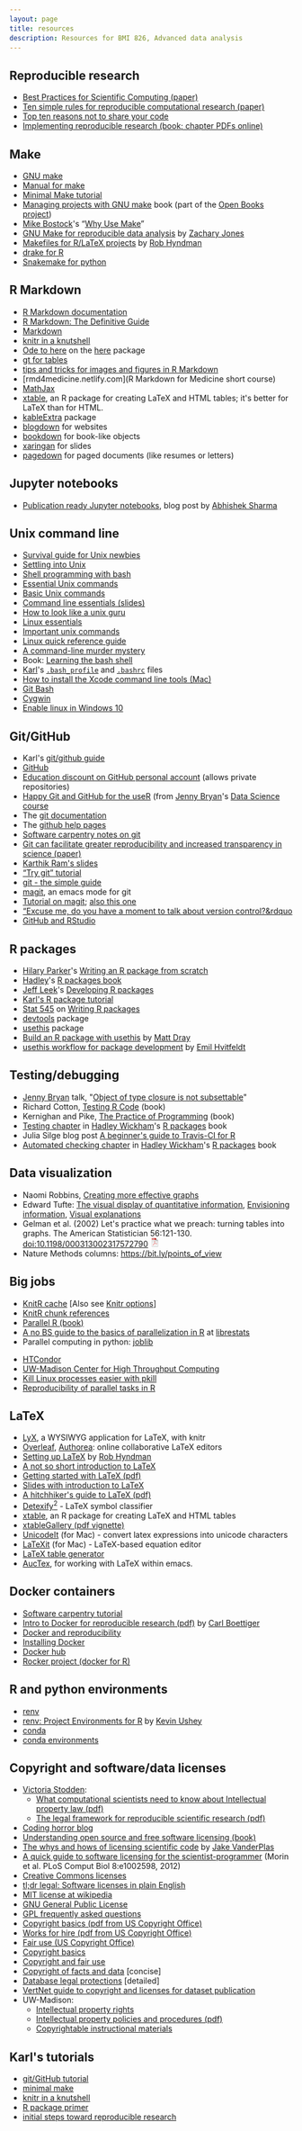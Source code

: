 ```yaml
---
layout: page
title: resources
description: Resources for BMI 826, Advanced data analysis
---
```


## Reproducible research

- [Best Practices for Scientific Computing (paper)](http://www.plosbiology.org/article/info:doi%2F10.1371%2Fjournal.pbio.1001745)
- [Ten simple rules for reproducible computational research (paper)](http://www.ploscompbiol.org/article/info:doi/10.1371/journal.pcbi.1003285)
- [Top ten reasons not to share your code](http://www.siam.org/news/news.php?id=2064)
- [Implementing reproducible research (book; chapter PDFs online)](http://implementing.reproducibleresearch.org)


## Make

- [GNU make](http://www.gnu.org/software/make)
- [Manual for make](http://www.gnu.org/software/make/manual/make.html)
- [Minimal Make tutorial](https://kbroman.org/minimal_make)
- [Managing projects with GNU make](http://oreilly.com/catalog/make3/book/)
  book (part of the
  [Open Books project](http://oreilly.com/openbook/))
- [Mike Bostock](http://bost.ocks.org/mike/)'s &ldquo;[Why Use Make](http://bost.ocks.org/mike/make/)&rdquo;
- [GNU Make for reproducible data analysis](http://zmjones.com/make.html) by [Zachary Jones](http://zmjones.com/)
- [Makefiles for R/LaTeX projects](http://robjhyndman.com/hyndsight/makefiles/) by [Rob Hyndman](http://robjhyndman.com)
- [drake for R](https://docs.ropensci.org/drake/)
- [Snakemake for python](https://docs.ropensci.org/drake/)


## R Markdown

- [R Markdown documentation](https://rmarkdown.rstudio.com)
- [R Markdown: The Definitive Guide](https://bookdown.org/yihui/rmarkdown/)
- [Markdown](http://daringfireball.net/projects/markdown/)
- [knitr in a knutshell](https://kbroman.org/knitr_knutshell)
- [Ode to here](https://github.com/jennybc/here_here) on the [here](https://here.r-lib.org/) package
- [gt for tables](https://gt.rstudio.com)
- [tips and tricks for images and figures in R Markdown](http://zevross.com/blog/2017/06/19/tips-and-tricks-for-working-with-images-and-figures-in-r-markdown-documents/)
- [rmd4medicine.netlify.com](R Markdown for Medicine short course)
- [MathJax](http://www.mathjax.org/)
- [xtable](http://cran.r-project.org/web/packages/xtable/index.html),
  an R package for creating LaTeX and HTML tables; it's better for
  LaTeX than for HTML.
- [kableExtra](http://haozhu233.github.io/kableExtra) package
- [blogdown](https://bookdown.org/yihui/blogdown/) for websites
- [bookdown](https://bookdown.org/yihui/bookdown/) for book-like objects
- [xaringan](https://github.com/yihui/xaringan) for slides
- [pagedown](https://pagedown.rbind.io/) for paged documents (like
  resumes or letters)


## Jupyter notebooks

- [Publication ready Jupyter
  notebooks](https://dev.to/alephthoughts/publication-ready-jupyter-notebooks-47ca),
  blog post by [Abhishek Sharma](https://alephthoughts.com)


## Unix command line

- [Survival guide for Unix newbies](http://matt.might.net/articles/basic-unix/)
- [Settling into Unix](http://matt.might.net/articles/settling-into-unix/)
- [Shell programming with bash](http://matt.might.net/articles/bash-by-example/)
- [Essential Unix commands](http://www.english.upenn.edu/~curran/205-505/unix.html)
- [Basic Unix commands](http://www.tjhsst.edu/~dhyatt/superap/unixcmd.html)
- [Command line essentials (slides)](http://www.slideshare.net/bbbart/command-line-essentials)
- [How to look like a unix guru](http://www.cs.usfca.edu/~parrt/course/601/lectures/unix.util.html)
- [Linux essentials](http://faculty.ucr.edu/~tgirke/Documents/UNIX/linux_manual.html)
- [Important unix commands](http://www.personal.kent.edu/~rmuhamma/OpSystems/unixCommands.htm)
- [Linux quick reference guide](http://linoxide.com/guide/linux-command-shelf.html)
- [A command-line murder mystery](https://github.com/veltman/clmystery)
- Book: [Learning the bash shell](https://www.amazon.com/gp/product/0596009658?ie=UTF8&tag=7210-20)
- [Karl](https://kbroman.org)'s [`.bash_profile`](https://kbroman.org/Tools4RR/assets/dot.bash_profile) and
  [`.bashrc`](https://kbroman.org/Tools4RR/assets/dot.bashrc) files
- [How to install the Xcode command line tools (Mac)](http://railsapps.github.io/xcode-command-line-tools.html)
- [Git Bash](http://msysgit.github.io/)
- [Cygwin](http://www.cygwin.com/)
- [Enable linux in Windows 10](https://bit.ly/386qcRn)


## Git/GitHub

- Karl's [git/github guide](https://kbroman.org/github_tutorial)
- [GitHub](https://github.com)
- [Education discount on GitHub personal account](http://education.github.com) (allows
  private repositories)
- [Happy Git and GitHub for the useR](https://happygitwithr.com/)
  (from [Jenny Bryan](https://jennybryan.org/)'s [Data Science course](https://stat545.com/)
- The [git documentation](https://git-scm.com/doc)
- The [github help pages](https://help.github.com)
- [Software carpentry notes on git](https://swcarpentry.github.io/git-novice/)
- [Git can facilitate greater reproducibility and increased transparency in science (paper)](http://www.scfbm.org/content/8/1/7)
- [Karthik Ram's slides](http://karthik.github.io/git_intro/#/slide-title)
- [&ldquo;Try git&rdquo; tutorial](http://try.github.io)
- [git - the simple guide](http://rogerdudler.github.io/git-guide/)
- [magit](https://magit.vc), an emacs mode for git
- [Tutorial on magit](http://www.masteringemacs.org/articles/2013/12/06/introduction-magit-emacs-mode-git/);
  [also this one](http://ergoemacs.org/emacs/emacs_magit-mode_tutorial.html)
- [&ldquo;Excuse me, do you have a moment to talk about version control?&rdquo](https://peerj.com/preprints/3159/)
- [GitHub and RStudio](https://rstudio.com/resources/webinars/rstudio-essentials-webinar-series-managing-part-2/)


## R packages

- [Hilary Parker](https://hilaryparker.com)'s [Writing an R package from scratch](https://hilaryparker.com/2014/04/29/writing-an-r-package-from-scratch/)
- [Hadley](http://hadley.nz)'s [R packages book](http://r-pkgs.had.co.nz/)
- [Jeff Leek](http://jtleek.com/)'s [Developing R packages](https://kbroman.org/Tools4RR/pages/resources.html)
- [Karl's R package tutorial](https://kbroman.org/pkg_primer)
- [Stat 545](https://stat545.com) on [Writing R packages](https://stat545.com/package-overview.html)
- [devtools](https://devtools.r-lib.org) package
- [usethis](https://usethis.r-lib.org) package
- [Build an R package with
  usethis](https://www.rostrum.blog/2019/11/01/usethis/) by [Matt
  Dray](https://twitter.com/mattdray)
- [usethis workflow for package development](https://www.hvitfeldt.me/blog/usethis-workflow-for-package-development/
) by [Emil Hvitfeldt](https://twitter.com/Emil_Hvitfeldt)


## Testing/debugging

- [Jenny Bryan](https://jennybryan.org) talk, "[Object of type closure is not subsettable](https://resources.rstudio.com/rstudio-conf-2020/object-of-type-closure-is-not-subsettable-jenny-bryan)"
- Richard Cotton, [Testing R
  Code](https://smile.amazon.com/gp/product/1498763650?ie=UTF8&tag=7210-20)
  (book)
- Kernighan and Pike, [The Practice of
  Programming](https://smile.amazon.com/gp/product/020161586X?ie=UTF8&tag=7210-20) (book)
- [Testing chapter](http://r-pkgs.had.co.nz/tests.html) in [Hadley
  Wickham](http://hadley.nz/)'s [R packages](http://r-pkgs.had.co.nz/) book
- Julia Silge blog post [A beginner's guide to Travis-CI for R](https://juliasilge.com/blog/beginners-guide-to-travis/)
- [Automated checking chapter](http://r-pkgs.had.co.nz/check.html) in [Hadley
  Wickham](http://hadley.nz/)'s [R packages](http://r-pkgs.had.co.nz/) book


## Data visualization

- Naomi Robbins, [Creating more effective graphs](https://smile.amazon.com/gp/product/0985911123?ie=UTF8&tag=7210-20)
- Edward Tufte: [The visual display of quantitative information](https://smile.amazon.com/gp/product/0961392142?ie=UTF8&tag=7210-20), [Envisioning information](https://smile.amazon.com/gp/product/0961392118?ie=UTF8&tag=7210-20), [Visual explanations](https://smile.amazon.com/gp/product/0961392126?ie=UTF8&tag=7210-20)
- Gelman et al. (2002) Let's practice what we preach: turning tables
  into graphs. The American Statistician 56:121-130.
  [doi:10.1198/000313002317572790](https://doi.org/10.1198/000313002317572790)
  [![pdf icon](icons/pdf-icon.png)](http://www.stat.columbia.edu/~gelman/research/published/dodhia.pdf)
- Nature Methods columns: <https://bit.ly/points_of_view>


## Big jobs

- [KnitR cache](https://yihui.name/knitr/demo/cache/)
  \[Also see [Knitr options](https://yihui.name/knitr/options)\]
- [KnitR chunk references](https://yihui.name/knitr/demo/reference/)
- [Parallel R (book)](https://www.amazon.com/gp/product/1449309925?ie=UTF8&tag=7210-20)
- [A no BS guide to the basics of parallelization in R](http://librestats.com/2012/03/15/a-no-bs-guide-to-the-basics-of-parallelization-in-r/)
  at [librestats](http://librestats.com/)
- Parallel computing in python: [joblib](https://joblib.readthedocs.io/en/latest/)
<!--
- [Parallel Options for R slides](http://www.sdsc.edu/Events/summerinstitute/slides/Lockwood%20-%20Parallel%20R.pdf)
  by [Glenn Lockwood](http://users.sdsc.edu/~glockwood/index.php)
-->
- [HTCondor](https://research.cs.wisc.edu/htcondor/)
- [UW-Madison Center for High Throughput Computing](http://chtc.cs.wisc.edu)
- [Kill Linux processes easier with pkill](https://www.howtogeek.com/howto/linux/kill-linux-processes-easier-with-pkill/)
- [Reproducibility of parallel tasks in R](https://pjs-web.de/post/reproducibility-when-going-parallel)


## LaTeX

- [LyX](https://www.lyx.org), a WYSIWYG application for LaTeX, with knitr
- [Overleaf](https://www.overleaf.com),
  [Authorea](https://authorea.com): online collaborative LaTeX editors
- [Setting up LaTeX](https://robjhyndman.com/hyndsight/latex-setup/) by [Rob Hyndman](https://robjhyndman.com)
- [A not so short introduction to LaTeX](https://www.ctan.org/tex-archive/info/lshort/english/)
- [Getting started with LaTeX (pdf)](https://www.maths.tcd.ie/~dwilkins/LaTeXPrimer/GSWLaTeX.pdf)
- [Slides with introduction to LaTeX](https://www.overleaf.com/latex/learn/free-online-introduction-to-latex-part-1)
- [A hitchhiker's guide to LaTeX (pdf)](https://chaosbook.org/FAQ/lala.pdf)
- [Detexify<sup>2</sup>](https://detexify.kirelabs.org/classify.html) -
  LaTeX symbol classifier
- [xtable](https://cran.r-project.org/package=xtable),
  an R package for creating LaTeX and HTML tables
- [xtableGallery (pdf vignette)](https://cran.r-project.org/web/packages/xtable/vignettes/xtableGallery.pdf)
- [UnicodeIt](http://unicodeit.net) (for Mac) - convert latex expressions into
  unicode characters
- [LaTeXit](https://www.chachatelier.fr/latexit/latexit-home.php) (for
  Mac) - LaTeX-based equation editor
- [LaTeX table generator](https://www.tablesgenerator.com/)
- [AucTex](https://www.gnu.org/software/auctex/), for working with
  LaTeX within emacs.


## Docker containers

- [Software carpentry tutorial](https://carpentries-incubator.github.io/docker-introduction/)
- [Intro to Docker for reproducible research
  (pdf)](https://arxiv.org/abs/1410.0846) by [Carl
  Boettiger](https://www.carlboettiger.info/)
- [Docker and reproducibility](https://reproducible-analysis-workshop.readthedocs.io/en/latest/8.Intro-Docker.html)
- [Installing Docker](https://docs.docker.com/get-docker/)
- [Docker hub](https://hub.docker.com)
- [Rocker project (docker for R)](https://www.rocker-project.org/)


## R and python environments

- [renv](https://rstudio.github.io/renv/)
- [renv: Project Environments for R](https://blog.rstudio.com/2019/11/06/renv-project-environments-for-r)
  by [Kevin Ushey](https://kevinushey.github.io/)
- [conda](https://docs.conda.io/en/latest/)
- [conda environments](https://docs.conda.io/projects/conda/en/latest/user-guide/tasks/manage-environments.html)


## Copyright and software/data licenses

- [Victoria Stodden](http://stodden.net):
  - [What computational scientists need to know about Intellectual property law (pdf)](https://osf.io/yi8k2/)
  - [The legal framework for reproducible scientific research (pdf)](http://www.stanford.edu/~vcs/papers/LFRSR12012008.pdf)
- [Coding horror blog](http://www.codinghorror.com/blog/2007/04/pick-a-license-any-license.html)
- [Understanding open source and free software licensing (book)](http://oreilly.com/openbook/osfreesoft/book/)
- [The whys and hows of licensing scientific code](http://www.astrobetter.com/the-whys-and-hows-of-licensing-scientific-code/)
  by [Jake VanderPlas](http://www.astrobetter.com/author/jakevdp/)
- [A quick guide to software licensing for the scientist-programmer](http://www.ploscompbiol.org/article/info%3Adoi%2F10.1371%2Fjournal.pcbi.1002598)
  (Morin et al. PLoS Comput Biol 8:e1002598, 2012)
- [Creative Commons licenses](https://creativecommons.org/licenses/)
- [tl;dr legal: Software licenses in plain English](https://tldrlegal.com/)
- [MIT license at wikipedia](http://en.wikipedia.org/wiki/MIT_License)
- [GNU General Public License](https://www.gnu.org/copyleft/gpl.html)
- [GPL frequently asked questions](https://www.gnu.org/licenses/gpl-faq.html)
- [Copyright basics (pdf from US Copyright Office)](http://www.copyright.gov/circs/circ01.pdf)
- [Works for hire (pdf from US Copyright Office)](http://www.copyright.gov/circs/circ09.pdf)
- [Fair use (US Copyright Office)](http://www.copyright.gov/title17/92chap1.html#107)
- [Copyright basics](http://library.wisc.edu/copyright/#copyright-basics)
- [Copyright and fair use](https://academictech.doit.wisc.edu/blend/create/copyright)
- [Copyright of facts and data](http://www.lib.umich.edu/copyright/facts-and-data) \[concise\]
- [Database legal protections](http://www.bitlaw.com/copyright/database.html) \[detailed\]
- [VertNet guide to copyright and licenses for dataset publication](http://www.vertnet.org/resources/datalicensingguide.html)
- UW-Madison:
  - [Intellectual property rights](https://grad.wisc.edu/acadpolicy/#responsibleconductofresearch)
  - [Intellectual property policies and procedures (pdf)](https://kb.wisc.edu/images/group156/32996/12.15IntellectualPropertyPoliciesandProceduresforUniversityResearch.pdf)
  - [Copyrightable instructional materials](https://www.wisconsin.edu/uw-policies/uw-system-administrative-policies/copyrightable-instructions-materials-ownership-use-and-control/)


## Karl's tutorials

- [git/GitHub tutorial](https://kbroman.org/github_tutorial)
- [minimal make](https://kbroman.org/minimal_make)
- [knitr in a knutshell](https://kbroman.org/knitr_knutshell)
- [R package primer](https://kbroman.org/pkg_primer)
- [initial steps toward reproducible research](https://kbroman.org/steps2rr)
